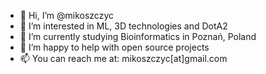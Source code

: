 - 👋 Hi, I’m @mikoszczyc
- 👀 I’m interested in ML, 3D technologies and DotA2
- 🌱 I’m currently studying Bioinformatics in Poznań, Poland
- 💞️ I’m happy to help with open source projects
- 📫 You can reach me at: mikoszczyc[at]gmail.com

<!---
mikoszczyc/mikoszczyc is a ✨ special ✨ repository because its `README.md` (this file) appears on your GitHub profile.
You can click the Preview link to take a look at your changes.
--->
